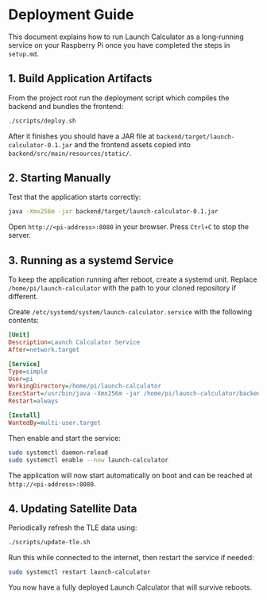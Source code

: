 # Deployment Guide

This document explains how to run Launch Calculator as a long‑running service on your Raspberry Pi once you have completed the steps in `setup.md`.

## 1. Build Application Artifacts

From the project root run the deployment script which compiles the backend and bundles the frontend:
```bash
./scripts/deploy.sh
```

After it finishes you should have a JAR file at `backend/target/launch-calculator-0.1.jar` and the frontend assets copied into `backend/src/main/resources/static/`.

## 2. Starting Manually

Test that the application starts correctly:
```bash
java -Xmx256m -jar backend/target/launch-calculator-0.1.jar
```

Open `http://<pi-address>:8080` in your browser. Press `Ctrl+C` to stop the server.

## 3. Running as a systemd Service

To keep the application running after reboot, create a systemd unit. Replace `/home/pi/launch-calculator` with the path to your cloned repository if different.

Create `/etc/systemd/system/launch-calculator.service` with the following contents:
```ini
[Unit]
Description=Launch Calculator Service
After=network.target

[Service]
Type=simple
User=pi
WorkingDirectory=/home/pi/launch-calculator
ExecStart=/usr/bin/java -Xmx256m -jar /home/pi/launch-calculator/backend/target/launch-calculator-0.1.jar
Restart=always

[Install]
WantedBy=multi-user.target
```
Then enable and start the service:
```bash
sudo systemctl daemon-reload
sudo systemctl enable --now launch-calculator
```
The application will now start automatically on boot and can be reached at `http://<pi-address>:8080`.

## 4. Updating Satellite Data

Periodically refresh the TLE data using:
```bash
./scripts/update-tle.sh
```
Run this while connected to the internet, then restart the service if needed:
```bash
sudo systemctl restart launch-calculator
```

You now have a fully deployed Launch Calculator that will survive reboots.
